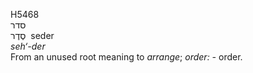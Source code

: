 <body>
  <p>H5468<br>  סדר  <br> סֶדֶר  ‎  seder  <br><i>seh‘-der </i><br>From an unused root meaning to <i>arrange</i>; <i>order: - </i>order.<br></p>
 </body>